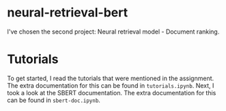 # neural-retrieval-bert
I've chosen the second project: Neural retrieval model - Document ranking.

# Tutorials
To get started, I read the tutorials that were mentioned in the assignment. The extra documentation for this can be found in `tutorials.ipynb`.
Next, I took a look at the SBERT documentation. The extra documentation for this can be found in `sbert-doc.ipynb`.
